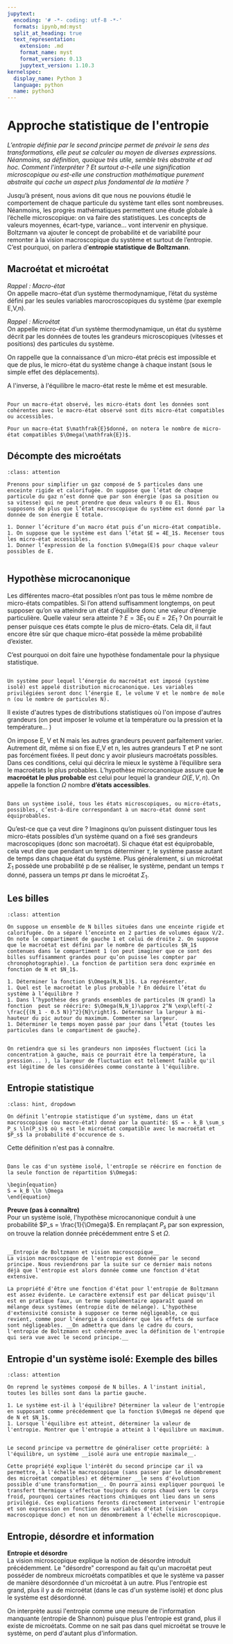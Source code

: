 ```yaml
---
jupytext:
  encoding: '# -*- coding: utf-8 -*-'
  formats: ipynb,md:myst
  split_at_heading: true
  text_representation:
    extension: .md
    format_name: myst
    format_version: 0.13
    jupytext_version: 1.10.3
kernelspec:
  display_name: Python 3
  language: python
  name: python3
---
```

# Approche statistique de l'entropie

_L’entropie définie par le second principe permet de prévoir le sens des transformations, elle peut se calculer au moyen de diverses expressions. Néanmoins, sa définition, quoique très utile, semble très abstraite et ad hoc. Comment l'interpréter ? Et surtout a-t-elle une signification microscopique ou est-elle une construction mathématique purement abstraite qui cache un aspect plus fondamental de la matière ?_

Jusqu’à présent, nous avions dit que nous ne pouvions étudié le comportement de chaque particule du système tant elles sont nombreuses. Néanmoins, les progrès mathématiques permettent une étude globale à l’échelle microscopique: on va faire des statistiques. Les concepts de valeurs moyennes, écart-type, variance...  vont intervenir en physique. Boltzmann va ajouter le concept de probabilité et de variabilité pour remonter à la vision macroscopique du système et surtout de l’entropie. C’est pourquoi, on parlera d’__entropie statistique de Boltzmann__.

## Macroétat et microétat

_Rappel : Macro-état_  
On appelle macro-état d’un système thermodynamique, l’état du système défini par les seules variables marocroscopiques du système (par exemple E,V,n).


_Rappel : Microétat_  
On appelle micro-état d’un système thermodynamique, un état du système décrit par les données de toutes les grandeurs microscopiques (vitesses et positions) des particules du système.



On rappelle que la connaissance d'un micro-état précis est impossible et que de plus, le micro-état du système change à chaque instant (sous le simple effet des déplacements).

A l'inverse, à l'équilibre le macro-état reste le même et est mesurable.


````{important} __Définition : Microétat compatible__

Pour un macro-état observé, les micro-états dont les données sont cohérentes avec le macro-état observé sont dits micro-état compatibles ou accessibles.

Pour un macro-état $\mathfrak{E}$donné, on notera le nombre de micro-état compatibles $\Omega(\mathfrak{E})$.

````

## Décompte des microétats

````{admonition} Exercice 
:class: attention

Prenons pour simplifier un gaz composé de 5 particules dans une enceinte rigide et calorifugée. On suppose que l’état de chaque particule du gaz n’est donné que par son énergie (pas sa position ou sa vitesse) qui ne peut prendre que deux valeurs 0 ou E1. Nous supposons de plus que l’état macroscopique du système est donné par la donnée de son énergie E totale.

1. Donner l’écriture d’un macro état puis d’un micro-état compatible.
1. On suppose que le système est dans l’état $E = 4E_1$. Recenser tous les micro-état accessibles.
1. Donner l’expression de la fonction $\Omega(E)$ pour chaque valeur possibles de E.


````

## Hypothèse microcanonique


Les différentes macro-état possibles n’ont pas tous le même nombre de micro-états compatibles. Si l’on attend suffisamment longtemps, on peut supposer qu’on va atteindre un état d’équilibre donc une valeur d’énergie particulière. Quelle valeur sera atteinte ? $E=3E_1$ ou $E=2E_1$ ? On pourrait le penser puisque ces états compte le plus de micro-états. Cela dit, il faut encore être sûr que chaque micro-état possède la même probabilité d’exister.

C’est pourquoi on doit faire une hypothèse fondamentale pour la physique statistique.


````{important} __Définition : Système microcanonique__

Un système pour lequel l’énergie du macroétat est imposé (système isolé) est appelé distribution microcanonique. Les variables privilégiées seront donc l’énergie E, le volume V et le nombre de mole n (ou le nombre de particules N).

````


Il existe d'autres types de distributions statistiques où l'on impose d'autres grandeurs (on peut imposer le volume et la température ou la pression et la température... )

On impose E, V et N mais les autres grandeurs peuvent parfaitement varier. Autrement dit, même si on fixe E,V et n, les autres grandeurs T et P ne sont pas forcément fixées. Il peut donc y avoir plusieurs macroétats possibles. Dans ces conditions, celui qui décrira le mieux le système à l’équilibre sera le macroétats le plus probables. L’hypothèse microcanonique assure que __le macroétat le plus probable__ est celui pour lequel la grandeur $\Omega(E,V,n)$. On appelle la fonction $\Omega$ nombre __d’états accessibles__.


````{important} __Fondamental : Hypothèse microcanonique__

Dans un système isolé, tous les états microscopiques, ou micro-états, possibles, c’est-à-dire correspondant à un macro-état donné sont équiprobables.
````


Qu’est-ce que ça veut dire ? Imaginons qu’on puissent distinguer tous les micro-états possibles d’un système quand on a fixé ses grandeurs macroscopiques (donc son macroétat). Si chaque état est équiprobable, cela veut dire que pendant un temps déterminer $\tau$, le système passe autant de temps dans chaque état du système. Plus généralement, si un microétat $\Sigma_1$ possède une probabilité p de se réaliser, le système, pendant un temps $\tau$ donné, passera un temps $p\tau$ dans le microétat $\Sigma_1$.


## Les billes

````{admonition} Exercice 
:class: attention

On suppose un ensemble de N billes situées dans une enceinte rigide et calorifugée. On a séparé l’enceinte en 2 parties de volumes égaux V/2. On note le compartiment de gauche 1 et celui de droite 2. On suppose que le macroétat est défini par le nombre de particules $N_1$ contenues dans le compartiment 1 (on peut imaginer que ce sont des billes suffisamment grandes pour qu’on puisse les compter par chronophotographie). La fonction de partition sera donc exprimée en fonction de N et $N_1$.

1. Déterminer la fonction $\Omega(N,N_1)$. La représenter.
1. Quel est le macroétat le plus probable ? En déduire l’état du système à l’équilibre ?
1. Dans l’hypothèse des grands ensembles de particules (N grand) la fonction  peut se réécrire: $\Omega(N,N_1)\approx 2^N \exp\left(-2 \frac{{(N_1 - 0.5 N)}^2}{N}\right)$. Déterminer la largeur à mi-hauteur du pic autour du maximum. Commenter sa largeur.
1. Déterminer le temps moyen passé par jour dans l’état {toutes les particules dans le compartiment de gauche}.


On retiendra que si les grandeurs non imposées fluctuent (ici la concentration à gauche, mais ce pourrait être la température, la pression... ), la largeur de fluctuation est tellement faible qu'il est légitime de les considérées comme constante à l'équilibre.

````

## Entropie statistique

````{admonition} Compléments : Entropie statistique
:class: hint, dropdown

On définit l’entropie statistique d’un système, dans un état macroscopique (ou macro-état) donné par la quantité: $S = - k_B \sum_s P_s \ln(P_s)$ où s est le microétat compatible avec le macroétat et $P_s$ la probabilité d'occurence de s.
````


Cette définition n'est pas à connaître.


````{important} __Définition : Entropie statistique - Cas microcanonique (A connaître)__

Dans le cas d'un système isolé, l'entropîe se réécrire en fonction de la seule fonction de répartition $\Omega$:

\begin{equation}
S = k_B \ln \Omega
\end{equation}

````


__Preuve (pas à connaître)__  
Pour un système isolé, l'hypothèse microcanonique conduit à une probabilité $P_s = \frac{1}{\Omega}$. En remplaçant $P_s$ par son expression, on trouve la relation donnée précédemment entre S et $\Omega$.


````{dropdown} Remarque

__Entropie de Boltzmann et vision macroscopique__  
La vision macroscopique de l'entropie est donnée par le second principe. Nous reviendrons par la suite sur ce dernier mais notons déjà que l'entropie est alors donnée comme une fonction d'état extensive.

La propriété d'être une fonction d'état pour l'entropie de Boltzmann est assez évidente. Le caractère extensif est par délicat puisqu'il est en pratique faux, un terme supplémentaire apparaît quand on mélange deux systèmes (entropie dite de mélange). L'hypothèse d'extensivité consiste à supposer ce terme négligeable, ce qui revient, comme pour l'énergie à considérer que les effets de surface sont négligeables. __On admettra que dans le cadre du cours, l'entropie de Boltzmann est cohérente avec la définition de l'entropie qui sera vue avec le second principe.__  
````

## Entropie d'un système isolé: Exemple des billes

````{admonition} Exercice 
:class: attention

On reprend le systèmes composé de N billes. A l'instant initial, toutes les billes sont dans la partie gauche.

1. Le système est-il à l'équilibre? Déterminer la valeur de l'entropie en supposant comme précédemment que la fonction $\Omega$ ne dépend que de N et $N_1$.
1. Lorsque l'équilibre est atteint, déterminer la valeur de l'entropie. Montrer que l'entropie a atteint à l'équilibre un maximum.


Le second principe va permettre de généraliser cette propriété: à l'équilibre, un système __isolé aura une entropie maximale__.

Cette propriété explique l'intérêt du second principe car il va permettre, à l'échelle macroscopique (sans passer par le dénombrement des microétat compatibles) et déterminer __le sens d'évolution possible d'une transformation__. On pourra ainsi expliquer pourquoi le transfert thermique s'effectue toujours du corps chaud vers le corps froid, pourquoi certaines réactions chimiques ont lieu dans un sens privilégié. Ces explications feronts directement intervenir l'entropie et son expression en fonction des variables d'état (vision macroscopique donc) et non un dénombrement à l'échelle microscopique.

````

## Entropie, désordre et information


__Entropie et désordre__  
La vision microscopique explique la notion de désordre introduit précédemment. Le "désordre" correspond au fait qu'un macroétat peut posséder de nombreux microétats compatibles et que le système va passer de manière désordonnée d'un microétat à un autre. Plus l'entropie est grand, plus il y a de microétat (dans le cas d'un système isolé) et donc plus le système est désordonné.

On interprète aussi l'entropie comme une mesure de l'information manquante (entropie de Shannon) puisque plus l'entropie est grand, plus il existe de microétats. Comme on ne sait pas dans quel microétat se trouve le système, on perd d'autant plus d'information.




